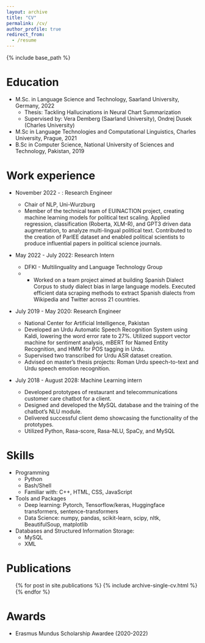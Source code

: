 ```yaml
---
layout: archive
title: "CV"
permalink: /cv/
author_profile: true
redirect_from:
  - /resume
---
```


{% include base_path %}

Education
======
* M.Sc. in Language Science and Technology, Saarland University, Germany, 2022
  * Thesis: Tackling Hallucinations in Neural Chart Summarization 
  * Supervised by: Vera Demberg (Saarland University), Ondrej Dusek (Charles University)
* M.Sc in Language Technologies and Computational Linguistics, Charles University, Prague, 2021 
* B.Sc in Computer Science, National University of Sciences and Technology, Pakistan, 2019 

Work experience
======
* November 2022 - : Research Engineer
  * Chair of NLP, Uni-Wurzburg
  * Member of the technical team of EUINACTION project, creating machine learning models for political text scaling. Applied regression, classification (Roberta, XLM-R), and GPT3 driven data augmentation, to analyze multi-lingual political text. Contributed to the creation of ParlEE dataset and enabled political scientists to produce influential papers in political
science journals.

* May 2022 - July 2022: Research Intern
  * DFKI - Multilinguality and Language Technology Group
  * - Worked on a team project aimed at building Spanish Dialect Corpus to study dialect bias in large language models. Executed efficient data scraping methods to extract Spanish dialects from Wikipedia and Twitter across 21 countries.

* July 2019 - May 2020: Research Engineer
  * National Center for Artificial Intelligence, Pakistan
  * Developed an Urdu Automatic Speech Recognition System using Kaldi, lowering the word error rate to 27%. Utilized support vector machine for sentiment analysis, mBERT for Named Entity Recognition, and HMM for POS tagging in Urdu. 
  * Supervised two transcribed for Urdu ASR dataset creation.
  * Advised on master’s thesis projects: Roman Urdu speech-to-text and Urdu speech emotion recognition.

* July 2018 - August 2028: Machine Learning intern
  * Developed prototypes of restaurant and telecommunications customer care chatbot for a client.
  * Designed and developed the MySQL database and the training of the chatbot’s NLU module.
  * Delivered successful client demo showcasing the functionality of the prototypes.
  * Utilized Python, Rasa-score, Rasa-NLU, SpaCy, and MySQL
  
Skills
======
* Programming
  * Python
  * Bash/Shell
  * Familiar with: C++, HTML, CSS, JavaScript
* Tools and Packages
  * Deep learning: Pytorch, Tensorflow/keras, Huggingface transformers, sentence-transformers 
  * Data Science: numpy, pandas, scikit-learn, scipy, nltk, BeautifulSoup, matplotlib
* Databases and Structured Information Storage:
  * MySQL
  * XML

Publications
======
  <ul>{% for post in site.publications %}
    {% include archive-single-cv.html %}
  {% endfor %}</ul>
  
  
Awards
======
* Erasmus Mundus Scholarship Awardee (2020-2022)


